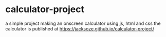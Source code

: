# calculator-project
a simple project making an onscreen calculator using js, html and css
the calculator is published at https://jacksoze.github.io/calculator-project/

